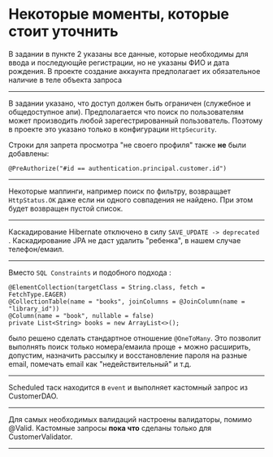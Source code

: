 
# Некоторые моменты, которые стоит уточнить

В задании в пункте 2 указаны все данные, которые необходимы для ввода и последующйе регистрации, но не указаны ФИО и дата рождения. В проекте создание аккаунта предполагает их обязательное наличие в теле объекта запроса

---

В задании указано, что доступ должен быть ограничен (служебное и общедоступное апи). Предполагается что поиск по пользователям может производить любой зарегестрированный пользователь. Поэтому в проекте это указано только в конфигурации `HttpSecurity`.

Строки для запрета просмотра "не своего профиля" также **не** были добавлены:

`@PreAuthorize("#id == authentication.principal.customer.id")`

---

Некоторые маппинги, например поиск по фильтру, возвращает `HttpStatus.OK` даже если ни одного совпадения не найдено. При этом будет возвращен пустой список. 

---

Каскадирование Hibernate отключено в силу `SAVE_UPDATE -> deprecated `. Каскадирование JPA не даст удалить "ребенка", в нашем случае телефон/емаил.

---

Вместо `SQL Constraints` и подобного подхода :
```
@ElementCollection(targetClass = String.class, fetch = FetchType.EAGER)
@CollectionTable(name = "books", joinColumns = @JoinColumn(name = "library_id"))
@Column(name = "book", nullable = false)
private List<String> books = new ArrayList<>();
```
было решено сделать стандартное отношение `@OneToMany`. Это позволит выполнять поиск только номера/емаила проще + можно расширить, допустим, назначить рассылку и восстановление пароля на разные email, помечать email как "недействительный" и т.д.

---

Scheduled таск находится в `event` и выполняет кастомный запрос из CustomerDAO.

---

Для самых необходимых валидаций настроены валидаторы, помимо @Valid. Кастомные запросы **пока что** сделаны только для CustomerValidator. 

---
